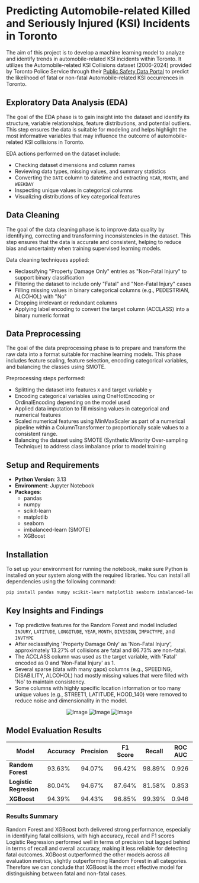 # Predicting Automobile-related Killed and Seriously Injured (KSI) Incidents in Toronto

The aim of this project is to develop a machine learning model to analyze and identify trends in automobile-related KSI incidents within Toronto. It utilizes the Automobile-related KSI Collisions dataset (2006-2024) provided by Toronto Police Service through their [Public Safety Data Portal](https://data.torontopolice.on.ca/datasets/TorontoPS::automobile-ksi/about) to predict the likelihood of fatal or non-fatal Automobile-related KSI occurrences in Toronto.

## Exploratory Data Analysis (EDA)

The goal of the EDA phase is to gain insight into the dataset and identify its structure, variable relationships, feature distributions, and potential outliers. This step ensures the data is suitable for modeling and helps highlight the most informative variables that may influence the outcome of automobile-related KSI  collisions in Toronto.

EDA actions performed on the dataset include:

- Checking dataset dimensions and column names
- Reviewing data types, missing values, and summary statistics
- Converting the `DATE` column to datetime and extracting `YEAR`, `MONTH`, and `WEEKDAY` 
- Inspecting unique values in categorical columns
- Visualizing distributions of key categorical features

## Data Cleaning

The goal of the data cleaning phase is to improve data quality by identifying, correcting and transforming inconsistencies in the dataset. This step ensures that the data is accurate and consistent, helping to reduce bias and uncertainty when training supervised learning models.

Data cleaning techniques applied:

- Reclassifying "Property Damage Only" entries as "Non-Fatal Injury" to support binary classification
- Filtering the dataset to include only "Fatal" and "Non-Fatal Injury" cases
- Filling missing values in binary categorical columns (e.g., PEDESTRIAN, ALCOHOL) with "No"
- Dropping irrelevant or redundant columns
- Applying label encoding to convert the target column (ACCLASS) into a binary numeric format

## Data Preprocessing

The goal of the data preprocessing phase is to prepare and transform the raw data into a format suitable for machine learning models. This phase includes feature scaling, feature selection, encoding categorical variables, and balancing the classes using SMOTE.

Preprocessing steps performed:

- Splitting the dataset into features `X` and target variable `y`
- Encoding categorical variables using OneHotEncoding or OrdinalEncoding depending on the model used
- Applied data imputation to fill missing values in categorical and numerical features
- Scaled numerical features using MinMaxScaler as part of a numerical pipeline within a ColumnTransformer to proportionally scale values to a consistent range.
- Balancing the dataset using SMOTE (Synthetic Minority Over-sampling Technique) to address class imbalance prior to model training

## Setup and Requirements

- **Python Version**: 3.13  
- **Environment**: Jupyter Notebook  
- **Packages**:
  - pandas  
  - numpy  
  - scikit-learn  
  - matplotlib
  - seaborn
  - imbalanced-learn (SMOTE)
  - XGBoost

## Installation

To set up your environment for running the notebook, make sure Python is installed on your system along with the required libraries. You can install all dependencies using the following command:

```bash
pip install pandas numpy scikit-learn matplotlib seaborn imbalanced-learn xgboost
```

## Key Insights and Findings

- Top predictive features for the Random Forest and model included `INJURY`, `LATITUDE`, `LONGITUDE`, `YEAR`, `MONTH`, `DIVISION`, `IMPACTYPE`, and `INVTYPE`
- After reclassifying 'Property Damage Only' as 'Non-Fatal Injury', approximately 13.27% of collisions are fatal and 86.73% are non-fatal.
- The ACCLASS column was used as the target variable, with 'Fatal' encoded as 0 and 'Non-Fatal Injury' as 1.
- Several sparse (data with many gaps) columns (e.g., SPEEDING, DISABILITY, ALCOHOL) had mostly missing values that were filled with 'No' to maintain consistency.
- Some columns with highly specific location information or too many unique values (e.g., STREET1, LATITUDE, HOOD_140) were removed to reduce noise and dimensionality in the model.

<div align="center">

![Image](https://github.com/user-attachments/assets/5b5d38c1-8126-4f0a-9f6a-055e71386a7f)
![Image](https://github.com/user-attachments/assets/c6dfb038-7cfe-47a9-b336-ede00795331d)
![Image](https://github.com/user-attachments/assets/b15f6092-2de7-44e2-8b33-35c021782b4d)

</div>

## Model Evaluation Results

| Model                   | Accuracy  | Precision | F1 Score | Recall   | ROC AUC |
|-------------------------|-----------|-----------|----------|----------|---------|
| **Random Forest**       | 93.63%    | 94.07%    | 96.42%   | 98.89%   | 0.926   |
| **Logistic Regresion**  | 80.04%    | 94.67%    | 87.64%   | 81.58%   | 0.853   |
| **XGBoost**             | 94.39%    | 94.43%    | 96.85%   | 99.39%   | 0.946   |


### Results Summary

Random Forest and XGBoost both delivered strong performance, especially in identifying fatal collisions, with high accuracy, recall and F1 scores Logistic Regression performed well in terms of precision but lagged behind in terms of recall and overall accuracy, making it less reliable for detecting fatal outcomes. XGBoost outperformed the other models across all evaluation metrics, slightly outperforming Random Forest in all categories. Therefore we can conclude that XGBoost is the most effective model for distinguishing between fatal and non-fatal cases.
